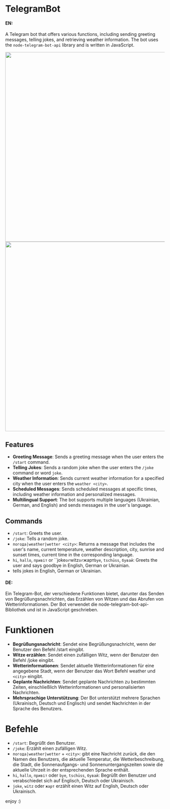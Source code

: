 ﻿# TelegramBot
#### EN:
A Telegram bot that offers various functions, including sending greeting messages, telling jokes, and retrieving weather information. The bot uses the `node-telegram-bot-api` library and is written in JavaScript.

<img src= "https://github.com/user-attachments/assets/c8ea6887-f695-4f3c-a7bb-7b45b9aca234" width="600" />
<img src= "https://github.com/user-attachments/assets/a279412d-40e8-48d1-a079-d5590f989bfb" width="600" />



## Features

- **Greeting Message**: Sends a greeting message when the user enters the `/start` command.
- **Telling Jokes**: Sends a random joke when the user enters the `/joke` command or word `joke`.
- **Weather Information**: Sends current weather information for a specified city when the user enters the `weather <city>`.
- **Scheduled Messages**: Sends scheduled messages at specific times, including weather information and personalized messages.
- **Multilingual Support**: The bot supports multiple languages (Ukrainian, German, and English) and sends messages in the user's language.

## Commands

- `/start`: Greets the user.
- `/joke`: Tells a random joke.
- `погода|weather|wetter <city>`: Returns a message that includes the user's name, current temperature, weather description, city, sunrise and sunset times, current time in the corresponding language.
- `hi`, `hallo`, `привіт` or ``joke` or `witz` or `жарт`bye`, `tschüss`, `бувай`: Greets the user and says goodbye in English, German or Ukrainian.
-  tells jokes in English, German or Ukrainian.


#### DE: 
Ein Telegram-Bot, der verschiedene Funktionen bietet, darunter das Senden von Begrüßungsnachrichten, das Erzählen von Witzen und das Abrufen von Wetterinformationen. Der Bot verwendet die node-telegram-bot-api-Bibliothek und ist in JavaScript geschrieben.

# Funktionen
- **Begrüßungsnachricht**: Sendet eine Begrüßungsnachricht, wenn der Benutzer den Befehl /start eingibt.
- **Witze erzählen**: Sendet einen zufälligen Witz, wenn der Benutzer den Befehl /joke eingibt.
- **Wetterinformationen**: Sendet aktuelle Wetterinformationen für eine angegebene Stadt, wenn der Benutzer das Wort Befehl weather und `<city>` eingibt.
- **Geplante Nachrichten**: Sendet geplante Nachrichten zu bestimmten Zeiten, einschließlich Wetterinformationen und personalisierten Nachrichten.
- **Mehrsprachige Unterstützung**: Der Bot unterstützt mehrere Sprachen (Ukrainisch, Deutsch und Englisch) und sendet Nachrichten in der Sprache des Benutzers.
  
# Befehle
- `/start`: Begrüßt den Benutzer.
- `/joke`: Erzählt einen zufälligen Witz.
- `погода|weather|wetter` + `<city>`: gibt eine Nachricht zurück, die den Namen des Benutzers, die aktuelle Temperatur, die Wetterbeschreibung, die Stadt, die Sonnenaufgangs- und Sonnenuntergangszeiten sowie die aktuelle Uhrzeit in der entsprechenden Sprache enthält.
- `hi`, `hallo`, `привіт` oder `bye`, `tschüss`, `бувай`: Begrüßt den Benutzer und verabschiedet sich auf Englisch, Deutsch oder Ukrainisch.
- `joke`, `witz` oder `жарт` erzählt einen Witz auf English, Deutsch oder Ukrainisch.

enjoy :)
